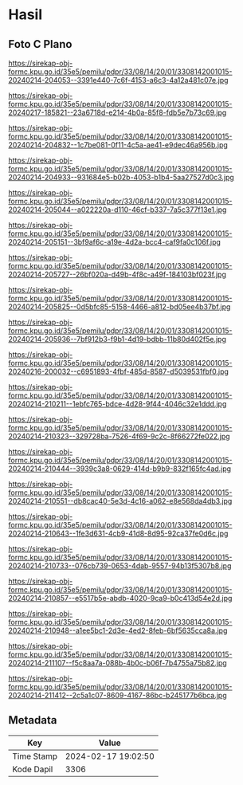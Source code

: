 # Hasil

## Foto C Plano

https://sirekap-obj-formc.kpu.go.id/35e5/pemilu/pdpr/33/08/14/20/01/3308142001015-20240214-204053--3391e440-7c6f-4153-a6c3-4a12a481c07e.jpg

https://sirekap-obj-formc.kpu.go.id/35e5/pemilu/pdpr/33/08/14/20/01/3308142001015-20240217-185821--23a6718d-e214-4b0a-85f8-fdb5e7b73c69.jpg

https://sirekap-obj-formc.kpu.go.id/35e5/pemilu/pdpr/33/08/14/20/01/3308142001015-20240214-204832--1c7be081-0f11-4c5a-ae41-e9dec46a956b.jpg

https://sirekap-obj-formc.kpu.go.id/35e5/pemilu/pdpr/33/08/14/20/01/3308142001015-20240214-204933--931684e5-b02b-4053-b1b4-5aa27527d0c3.jpg

https://sirekap-obj-formc.kpu.go.id/35e5/pemilu/pdpr/33/08/14/20/01/3308142001015-20240214-205044--a022220a-d110-46cf-b337-7a5c377f13e1.jpg

https://sirekap-obj-formc.kpu.go.id/35e5/pemilu/pdpr/33/08/14/20/01/3308142001015-20240214-205151--3bf9af6c-a19e-4d2a-bcc4-caf9fa0c106f.jpg

https://sirekap-obj-formc.kpu.go.id/35e5/pemilu/pdpr/33/08/14/20/01/3308142001015-20240214-205727--26bf020a-d49b-4f8c-a49f-184103bf023f.jpg

https://sirekap-obj-formc.kpu.go.id/35e5/pemilu/pdpr/33/08/14/20/01/3308142001015-20240214-205825--0d5bfc85-5158-4466-a812-bd05ee4b37bf.jpg

https://sirekap-obj-formc.kpu.go.id/35e5/pemilu/pdpr/33/08/14/20/01/3308142001015-20240214-205936--7bf912b3-f9b1-4d19-bdbb-11b80d402f5e.jpg

https://sirekap-obj-formc.kpu.go.id/35e5/pemilu/pdpr/33/08/14/20/01/3308142001015-20240216-200032--c6951893-4fbf-485d-8587-d5039531fbf0.jpg

https://sirekap-obj-formc.kpu.go.id/35e5/pemilu/pdpr/33/08/14/20/01/3308142001015-20240214-210211--1ebfc765-bdce-4d28-9f44-4046c32e1ddd.jpg

https://sirekap-obj-formc.kpu.go.id/35e5/pemilu/pdpr/33/08/14/20/01/3308142001015-20240214-210323--329728ba-7526-4f69-9c2c-8f66272fe022.jpg

https://sirekap-obj-formc.kpu.go.id/35e5/pemilu/pdpr/33/08/14/20/01/3308142001015-20240214-210444--3939c3a8-0629-414d-b9b9-832f165fc4ad.jpg

https://sirekap-obj-formc.kpu.go.id/35e5/pemilu/pdpr/33/08/14/20/01/3308142001015-20240214-210551--db8cac40-5e3d-4c16-a062-e8e568da4db3.jpg

https://sirekap-obj-formc.kpu.go.id/35e5/pemilu/pdpr/33/08/14/20/01/3308142001015-20240214-210643--1fe3d631-4cb9-41d8-8d95-92ca37fe0d6c.jpg

https://sirekap-obj-formc.kpu.go.id/35e5/pemilu/pdpr/33/08/14/20/01/3308142001015-20240214-210733--076cb739-0653-4dab-9557-94b13f5307b8.jpg

https://sirekap-obj-formc.kpu.go.id/35e5/pemilu/pdpr/33/08/14/20/01/3308142001015-20240214-210857--e5517b5e-abdb-4020-9ca9-b0c413d54e2d.jpg

https://sirekap-obj-formc.kpu.go.id/35e5/pemilu/pdpr/33/08/14/20/01/3308142001015-20240214-210948--a1ee5bc1-2d3e-4ed2-8feb-6bf5635cca8a.jpg

https://sirekap-obj-formc.kpu.go.id/35e5/pemilu/pdpr/33/08/14/20/01/3308142001015-20240214-211107--f5c8aa7a-088b-4b0c-b06f-7b4755a75b82.jpg

https://sirekap-obj-formc.kpu.go.id/35e5/pemilu/pdpr/33/08/14/20/01/3308142001015-20240214-211412--2c5a1c07-8609-4167-86bc-b245177b6bca.jpg


## Metadata

| Key        | Value               |
| ---------- | ------------------- |
| Time Stamp | 2024-02-17 19:02:50 |
| Kode Dapil | 3306                |



